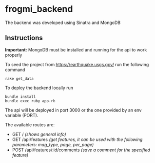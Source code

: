 # frogmi_backend
The backend was developed using Sinatra and MongoDB 

## Instructions
**Important:** MongoDB must be installed and running for the api to work properly

To seed the project from https://earthquake.usgs.gov/ run the following command

```
rake get_data
```

To deploy the backend locally run

```
bundle install
bundle exec ruby app.rb 
```

The api will be deployed in port 3000 or the one provided by an env variable (PORT).


The available routes are:
- GET /  _(shows general info)_
- GET /api/features _(get features, it can be used with the following parameters: mag_type, page, per_page)_
- POST /api/features/:id/comments _(save a comment for the specified feature)_
 
